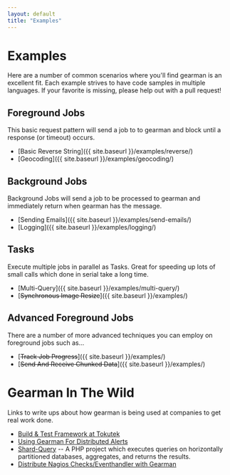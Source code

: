 ```yaml
---
layout: default
title: "Examples"
---
```


# Examples

Here are a number of common scenarios where you'll find gearman is an excellent
fit. Each example strives to have code samples in multiple languages. If your
favorite is missing, please help out with a pull request!

## Foreground Jobs

This basic request pattern will send a job to to gearman and block until
a response (or timeout) occurs.

 * [Basic Reverse String]({{ site.baseurl }}/examples/reverse/)
 * [Geocoding]({{ site.baseurl }}/examples/geocoding/)

## Background Jobs

Background Jobs will send a job to be processed to gearman and immediately
return when gearman has the message.

 * [Sending Emails]({{ site.baseurl }}/examples/send-emails/)
 * [Logging]({{ site.baseurl }}/examples/logging/)

## Tasks

Execute multiple jobs in parallel as Tasks. Great for speeding up lots of small
calls which done in serial take a long time.

 * [Multi-Query]({{ site.baseurl }}/examples/multi-query/)
 * [<del>Synchronous Image Resize</del>]({{ site.baseurl }}/examples/)

## Advanced Foreground Jobs

There are a number of more advanced techniques you can employ on foreground jobs
such as...

 * [<del>Track Job Progress</del>]({{ site.baseurl }}/examples/)
 * [<del>Send And Receive Chunked Data</del>]({{ site.baseurl }}/examples/)

# Gearman In The Wild

Links to write ups about how gearman is being used at companies to get real
work done.

 * [Build & Test Framework at Tokutek](http://tokutek.com/2009/10/using_gearman_for_nightly_build_and_test/)
 * [Using Gearman For Distributed Alerts](http://tech.backtype.com/using-gearman-for-distributed-alerts)
 * [Shard-Query](https://github.com/greenlion/swanhart-tools/tree/master/shard-query) -- A PHP project which executes queries on horizontally partitioned databases, aggregates, and returns the results.
 * [Distribute Nagios Checks/Eventhandler with Gearman](http://labs.consol.de/lang/en/nagios/mod-gearman/)
